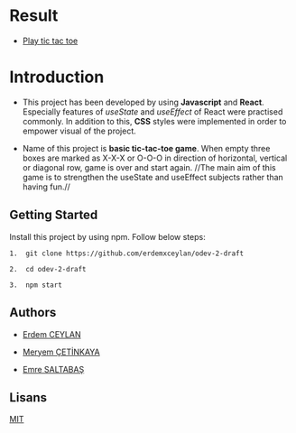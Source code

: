 # Result

- [Play tic tac toe](https://tic-tac-toe-eight-dusky.vercel.app/)

# Introduction

- This project has been developed by using **Javascript** and **React**. Especially features of _useState_ and _useEffect_ of React were practised commonly. In addition to this, **CSS** styles were implemented in order to empower visual of the project.

- Name of this project is **basic tic-tac-toe game**. When empty three boxes are marked as X-X-X or O-O-O in direction of horizontal, vertical or diagonal row, game is over and start again. //The main aim of this game is to strengthen the useState and useEffect subjects rather than having fun.//

## Getting Started

Install this project by using npm. Follow below steps:

    1.  git clone https://github.com/erdemxceylan/odev-2-draft

    2.  cd odev-2-draft

    3.  npm start

## Authors

- [Erdem CEYLAN](https://github.com/erdemxceylan)

- [Meryem ÇETİNKAYA](https://github.com/meryemctnky)

- [Emre SALTABAŞ](https://github.com/emresaltabas)

## Lisans

[MIT](https://choosealicense.com/licenses/mit/)
